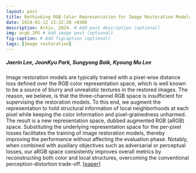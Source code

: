 ```yaml
---
layout: post
title: Rethinking RGB Color Representation for Image Restoration Models, ArXiv, 2024.
date: 2024-01-12 13:32:20 +0300
description: ArXiv, 2024. # Add post description (optional)
img: argb.JPG # Add image post (optional)
fig-caption: # Add figcaption (optional)
tags: [Image restoration]
---
```

##### Jaerin Lee, JoonKyu Park, Sungyong Baik, Kyoung Mu Lee

Image restoration models are typically trained with a pixel-wise distance loss defined over the RGB color representation space, which is well known to be a source of blurry and unrealistic textures in the restored images. The reason, we believe, is that the three-channel RGB space is insufficient for supervising the restoration models. To this end, we augment the representation to hold structural information of local neighborhoods at each pixel while keeping the color information and pixel-grainedness unharmed. The result is a new representation space, dubbed augmented RGB (aRGB) space. Substituting the underlying representation space for the per-pixel losses facilitates the training of image restoration models, thereby improving the performance without affecting the evaluation phase. Notably, when combined with auxiliary objectives such as adversarial or perceptual losses, our aRGB space consistently improves overall metrics by reconstructing both color and local structures, overcoming the conventional perception-distortion trade-off. [[paper]([https://ieeexplore.ieee.org/document/10349927](https://arxiv.org/abs/2402.03399))] 
